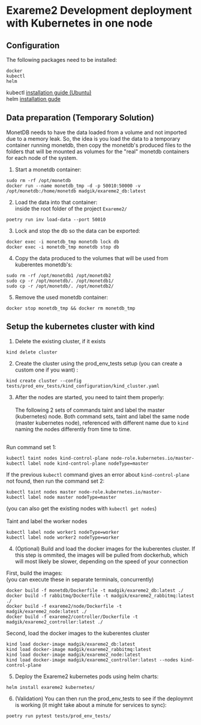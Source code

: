 # Exareme2 Development deployment with Kubernetes in one node

## Configuration

The following packages need to be installed:

```
docker
kubectl
helm
```

kubectl [installation guide (Ubuntu)](https://kubernetes.io/docs/tasks/tools/install-kubectl-linux/)<br />
helm [installation gude](https://helm.sh/docs/intro/install/)

## Data preparation (Temporary Solution)

MonetDB needs to have the data loaded from a volume and not imported due to a memory leak. So, the idea is you load the data to a temporary container running monetdb, then copy the monetdb's produced files to the folders that will be mounted as volumes for the "real" monetdb containers for each node of the system.

1. Start a monetdb container:

```
sudo rm -rf /opt/monetdb
docker run --name monetdb_tmp -d -p 50010:50000 -v /opt/monetdb:/home/monetdb madgik/exareme2_db:latest
```

2. Load the data into that container:
   <br />inside the root folder of the project `Exareme2/`

```
poetry run inv load-data --port 50010
```

3. Lock and stop the db so the data can be exported:

```
docker exec -i monetdb_tmp monetdb lock db
docker exec -i monetdb_tmp monetdb stop db
```

4. Copy the data produced to the volumes that will be used from kuberentes monetdb's:

```
sudo rm -rf /opt/monetdb1 /opt/monetdb2
sudo cp -r /opt/monetdb/. /opt/monetdb1/
sudo cp -r /opt/monetdb/. /opt/monetdb2/
```

5. Remove the used monetdb container:

```
docker stop monetdb_tmp && docker rm monetdb_tmp
```

## Setup the kubernetes cluster with kind

1. Delete the existing cluster, if it exists

```
kind delete cluster
```

2. Create the cluster using the prod_env_tests setup (you can create a custom one if you want) :

```
kind create cluster --config tests/prod_env_tests/kind_configuration/kind_cluster.yaml
```

3. After the nodes are started, you need to taint them properly:
   <br /><br />The following 2 sets of commands taint and label the master (kubernetes) node. Both command sets, taint and label the same node (master kubernetes node), referenced with different name due to `kind` naming the nodes differently from time to time.

<br />Run command set 1:

```
kubectl taint nodes kind-control-plane node-role.kubernetes.io/master-
kubectl label node kind-control-plane nodeType=master
```

If the previous `kubectl` command gives an error about `kind-control-plane` not found, then run the command set 2:

```
kubectl taint nodes master node-role.kubernetes.io/master-
kubectl label node master nodeType=master
```

(you can also get the existing nodes with `kubectl get nodes`)<br />
<br />Taint and label the worker nodes

```
kubectl label node worker1 nodeType=worker
kubectl label node worker2 nodeType=worker
```

4. (Optional) Build and load the docker images for the kuberentes cluster. If this step is ommited, the images will be pulled from dockerhub, which will most likely be slower, depending on the speed of your connection

First, build the images:
<br />(you can execute these in separate terminals, concurrently)

```
docker build -f monetdb/Dockerfile -t madgik/exareme2_db:latest ./
docker build -f rabbitmq/Dockerfile -t madgik/exareme2_rabbitmq:latest ./
docker build -f exareme2/node/Dockerfile -t madgik/exareme2_node:latest ./
docker build -f exareme2/controller/Dockerfile -t madgik/exareme2_controller:latest ./
```

Second, load the docker images to the kuberentes cluster

```
kind load docker-image madgik/exareme2_db:latest
kind load docker-image madgik/exareme2_rabbitmq:latest
kind load docker-image madgik/exareme2_node:latest
kind load docker-image madgik/exareme2_controller:latest --nodes kind-control-plane
```

5. Deploy the Exareme2 kubernetes pods using helm charts:

```
helm install exareme2 kubernetes/
```

6. (Validation) You can then run the prod_env_tests to see if the deploymnt is working (it might take about a minute for services to sync):

```
poetry run pytest tests/prod_env_tests/
```
